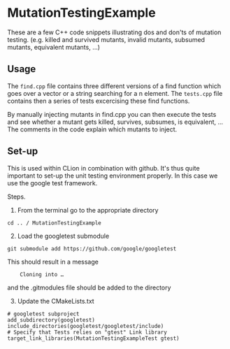 # MutationTestingExample

These are a few C++ code snippets illustrating dos and don'ts of mutation testing.
(e.g. killed and survived mutants, invalid mutants, subsumed mutants, equivalent mutants, ...)

## Usage
The `find.cpp` file contains three different versions of a find function which goes over a vector or a string searching for a n element.
The `tests.cpp` file contains then a series of tests excercising these find functions.

By manually injecting mutants in find.cpp you can then execute the tests and see whether a mutant gets killed, survives, subsumes, is equivalent, ...
The comments in the code explain which mutants to inject.

## Set-up

This is used within CLion in combination with github.
It's thus quite important to set-up the unit testing environment properly.
In this case we use the google test framework.

Steps.
1) From the terminal go to the appropriate directory
```
cd .. / MutationTestingExample
```

2) Load the googletest submodule
```
git submodule add https://github.com/google/googletest
```
This should result in a message
```
    Cloning into …
```
and the .gitmodules file should be added to the directory

3) Update the CMakeLists.txt
```
# googletest subproject
add_subdirectory(googletest)
include_directories(googletest/googletest/include)
# Specify that Tests relies on "gtest" Link library
target_link_libraries(MutationTestingExampleTest gtest)
```


